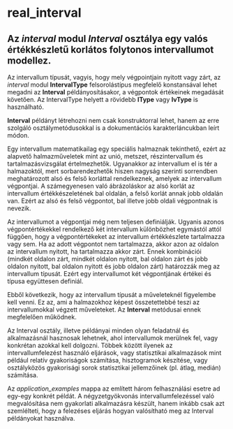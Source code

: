 # real_interval
## Az *interval* modul *Interval* osztálya egy valós értékkészletű korlátos folytonos intervallumot modellez.

Az intervallum típusát, vagyis, hogy mely végpointjain nyitott vagy zárt, az *interval* modul **IntervalType** felsorolástípus megfelelő konstansával lehet megadni az __Interval__ példányosításakor, a végpontok értékeinek megadását követően. Az IntervalType helyett a rövidebb **IType** vagy **IvType** is használható.

**Interval** példányt létrehozni nem csak konstruktorral lehet, hanem az erre szolgáló osztálymetódusokkal is a dokumentációs karakterláncukban leírt módon. 

Egy intervallum matematikailag egy speciális halmaznak tekinthető, ezért az alapvető halmazműveletek mint az unió, metszet, részintervallum és tartalmazásvizsgálat értelmezhetők. Ugyanakkor az intervallum el is tér a halmazoktól, mert sorbarendezhetők hiszen nagyság szerinti sorrendben meghatározott alsó és felső korláttal rendelkeznek, amelyek az intervallum végpontjai. A számegyenesen való ábrázoláskor az alsó korlát az intervallum értékkészeletének bal oldalán, a felső korlát annak jobb oldalán van. Ezért az alsó és felső végpontot, bal illetve jobb oldali végpontnak is nevezik.

Az intervallumot a végpontjai még nem teljesen definiálják. Ugyanis azonos végpontértékekkel rendelkező két intervallum különbözhet egymástól attól függően, hogy a végpontértékeket az intervallum értékkészlete tartalmazza vagy sem. Ha az adott végpontot nem tartalmazza, akkor azon az oldalon az intervallum nyitott, ha tartalmazza akkor zárt. Ennek kombinációi (mindkét oldalon zárt, mindkét oldalon nyitott, bal oldalon zárt és jobb oldalon nyitott, bal oldalon nyitott és jobb oldalon zárt) határozzák meg az intervallum típusát. Ezért egy intervallumot két végpontjának értékei és típusa együttesen definiál.

Ebből következik, hogy az intervallum típusát a műveleteknél figyelembe kell venni. Ez az, ami a halmazokhoz képest összetettebbé teszi az intervallumokkal végzett műveleteket. Az **Interval** metódusai ennek megfelelően működnek.

Az Interval osztály, illetve példányai minden olyan feladatnál és alkalmazásnál hasznosak lehetnek, ahol intervallumok merülnek fel, vagy konkrétan azokkal kell dolgozni. Többek között ilyenek az intervallumfelezést használó eljárások, vagy statisztikai alkalmazások mint például relatív gyakoriságok számítása, hisztogramok készítése, vagy osztályközös gyakorisági sorok statisztikai jellemzőinek (pl. átlag, medián) számítása.

Az *application_examples* mappa az említett három felhasználási esetre ad egy-egy konkrét példát. A négyzetgyökvonás intervallumfelezéssel való megvalósítása nem gyakorlati alkalmazásra készült, hanem inkább csak azt szemlélteti, hogy a felezéses eljárás hogyan valósítható meg az Interval példányokat használva. 
